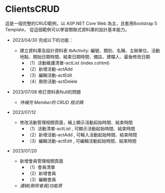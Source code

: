 # ClientsCRUD  

這是一個完整的CRUD範例，以 ASP.NET Core Web 為主，且套用Bootstrap 5 Template，
從這個範例可以學習關聯式資料庫的設計基本能力。

- 2023/04/30 完成以下的功能：
	+ 建立資料庫及設計資料表 tbActivity: 編號、類別、名稱、主辦單位、活動地點、開始日期時間、結束日期時間、備註、建檔人、最後修改日期
		* （1）活動維護清單-actList (index.cshtml)
		* （2）新增活動-actAdd  
		* （3）編輯活動-actEdit  
		* （4）刪除活動-actDelele

- 2023/07/08 修訂資料表Null的問題  
	- *待補充 Member的 CRUD 程式碼*

- 2023/07/12 
	+ 修改活動管理相關頁面，補上顯示活動起始時間、結束時間 
		* （1）活動清單-actList , 可顯示活動起始時間、結束時間
		* （2）新增活動-actAdd  , 可輸入活動起始時間、結束時間
		* （3）編輯活動-actEdit , 可編輯活動起始時間、結束時間
- 2023/07/20
	+ 新增會員管理相關頁面 
		* （1）會員清單
		* （2）新增會員
		* （3）編輯會員
  
	- *還缺[刪除會員]功能頁*
